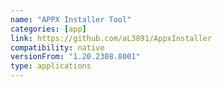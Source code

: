 ```yaml
---
name: "APPX Installer Tool"
categories: [app]
link: https://github.com/aL3891/AppxInstaller
compatibility: native
versionFrom: "1.20.2308.8001"
type: applications
---
```


